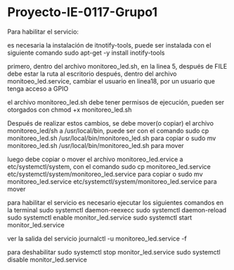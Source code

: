 # Proyecto-IE-0117-Grupo1
Para habilitar el servicio:

es necesaria la instalación de itnotify-tools, puede ser instalada con el siguiente comando sudo apt-get -y install inotify-tools

primero, dentro  del archivo monitoreo_led.sh, en la linea 5, después de FILE debe estar la ruta al escritorio
después, dentro del archivo monitoeo_led.service, cambiar el usuario en linea18, por un usuario que tenga acceso a GPIO

el archivo monitoreo_led.sh debe tener permisos de ejecución, pueden ser otorgados con chmod +x monitoreo_led.sh

Después de realizar estos cambios, se debe mover(o copiar) el archivo monitoreo_led/sh a /usr/local/bin, puede ser con el comando 
sudo cp monitoreo_led.sh /usr/local/bin/monitoreo_led.sh para copiar o sudo mv monitoreo_led.sh /usr/local/bin/monitoreo_led.sh para mover

luego debe copiar o mover el archivo monitoreo_led.ervice a etc/systemctl/system, con el comando
sudo cp monitoreo_led.service etc/systemctl/system/monitoreo_led.service para copiar o sudo mv monitoreo_led.service etc/systemctl/system/monitoreo_led.service para mover

para habilitar el servicio es necesario ejecutar los siguientes comandos en la terminal
sudo systemctl daemon-reexecc
sudo systemctl daemon-reload
sudo systemctl enable monitor_led.service 
sudo systemctl start monitor_led.service

ver la salida del servicio
journalctl -u monitoreo_led.service -f

para deshabilitar
sudo systemctl stop monitor_led.service
sudo systemctl disable monitor_led.service
